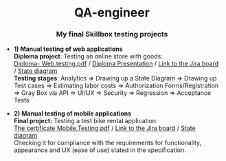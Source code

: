 <h1 align="center">QA-engineer</h1>
<h3 align="center">My final Skillbox testing projects</h3>

- **1) Manual testing of web applications**<br>
**Diploma project**: Testing an online store with goods:<br>
  <a href="https://drive.google.com/file/d/1YLGt7sWR1IgtTOpCbXuDeNe1OuzXuLzu/view?usp=drive_link" target="_blank" alt="Certificat"/>Diploma- Web.testing.pdf</a><span> / </span>
  <a href="https://www.canva.com/design/DAE5yKgbO1E/3jxxJlvKTiFaDohG_QRQEQ/edit?utm_content=DAE5yKgbO1E&utm_campaign=designshare&utm_medium=link2&utm_source=sharebutton" target="_blank" alt="Certificat"/>Diploma Presentation</a><span> / </span>
  <a href="https://brinza-anna.atlassian.net/jira/software/projects/DIPLOMA/boards/2" target="_blank" alt="Certificat"/>Link to the Jira board</a><span> / </span>
  <a href="https://app.diagrams.net/#G1d-F78byE-zLQFNQ3wL3W60h01v9E1-my" target="_blank" alt="Certificat"/>State diagram</a><br>
 **Testing stages**: Analytics => Drawing up a State Diagram => Drawing up Test cases => Estimating labor costs => Authorization Forms/Registration => Gray Box via API => UI/UX => Security => Regression => Acceptance Tests

- **2) Manual testing of mobile applications**<br>
  **Final project:** Testing a test bike rental application:<br>
  <a href="https://drive.google.com/file/d/1n8--NO0UZCrO_kGZ417NMAB4hhsMPDx3/view?usp=drive_link" target="_blank" alt="Certificat"/>The certificate Mobile.Testing.pdf</a><span> / </span>
  <a href="https://brinza-anna.atlassian.net/jira/software/projects/DIPLOMA2/boards/3" target="_blank" alt="Certificat"/>Link to the Jira board</a><span> / </span>
  <a href="https://drive.google.com/drive/folders/11NmGCyz0G8J6QUA1AAfwvvHkjht8kvz2" target="_blank" alt="Certificat"/>State diagram</a><br>Checking it for compliance with the requirements for functionality, appearance and UX (ease of use) stated in the specification.
